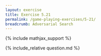 ```yaml
---
layout: exercise
title: Exercise 5.21
permalink: /game-playing-exercises/5-21/
breadcrumb: Adversarial Search
---
```


{% include mathjax_support %}

<div><i class="arrow-up loader" data-chapter="game-playing-exercises" data-exercise="ex_21" data-rating="0"></i></div>
{% include_relative question.md %}
